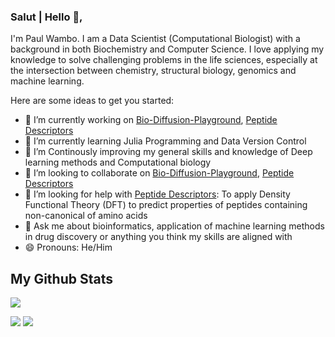 ### Salut | Hello 👋, 

I'm Paul Wambo. I am a Data Scientist (Computational Biologist) with a background in both Biochemistry and Computer Science. I love applying my knowledge to solve challenging problems in the life sciences, especially at the intersection between chemistry, structural biology, genomics and machine learning.

Here are some ideas to get you started:

- 🔭 I’m currently working on [Bio-Diffusion-Playground](https://github.com/poloarol/bio-diffusion-playground), [Peptide Descriptors](https://github.com/poloarol/peptide-descriptors)
- 🌱 I’m currently learning Julia Programming and Data Version Control
- 🌱 I’m Continously improving my general skills and knowledge of Deep learning methods and Computational biology
- 👯 I’m looking to collaborate on [Bio-Diffusion-Playground](https://github.com/poloarol/bio-diffusion-playground), [Peptide Descriptors](https://github.com/poloarol/peptide-descriptors)
- 🤔 I’m looking for help with [Peptide Descriptors](https://github.com/poloarol/peptide-descriptors): To apply Density Functional Theory (DFT) to predict properties of peptides containing non-canonical of amino acids
- 💬 Ask me about bioinformatics, application of machine learning methods in drug discovery or anything you think my skills are aligned with
- 😄 Pronouns: He/Him

<h2 align="left"> My Github Stats </h2>
  


<!-- <a href="https://github.com/AurelienCallens">
    <img src="https://github-stats-alpha.vercel.app/api?username=poloarol&cc=22272e&tc=37BCF6&ic=fff&bc=0000">
</a> -->
  
![](http://github-profile-summary-cards.vercel.app/api/cards/profile-details?username=poloarol&theme=dracula) 

![](http://github-profile-summary-cards.vercel.app/api/cards/repos-per-language?username=poloarol&theme=dracula) 
![](http://github-profile-summary-cards.vercel.app/api/cards/most-commit-language?username=poloarol&theme=dracula)

<p> 
 

<div align="left"> 
